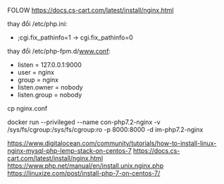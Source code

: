 FOLOW https://docs.cs-cart.com/latest/install/nginx.html



thay đổi /etc/php.ini:
+ ;cgi.fix_pathinfo=1 -> cgi.fix_pathinfo=0

thay đổi /etc/php-fpm.d/www.conf:
+ listen = 127.0.0.1:9000
+ user = nginx
+ group = nginx
+ listen.owner = nobody
+ listen.group = nobody


cp nginx.conf

docker run --privileged --name con-php7.2-nginx -v /sys/fs/cgroup:/sys/fs/cgroup:ro -p 8000:8000 -d im-php7.2-nginx


https://www.digitalocean.com/community/tutorials/how-to-install-linux-nginx-mysql-php-lemp-stack-on-centos-7
https://docs.cs-cart.com/latest/install/nginx.html
https://www.php.net/manual/en/install.unix.nginx.php
https://linuxize.com/post/install-php-7-on-centos-7/
